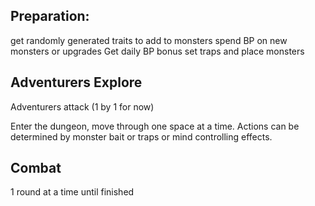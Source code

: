 ## Preparation:

get randomly generated traits to add to monsters
spend BP on new monsters or upgrades
Get daily BP bonus
set traps and place monsters


## Adventurers Explore

Adventurers attack (1 by 1 for now)

Enter the dungeon, move through one space at a time. Actions can be determined by monster bait or traps or mind controlling effects.

## Combat

1 round at a time until finished